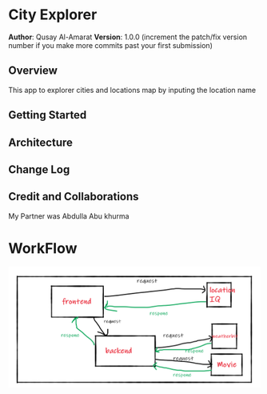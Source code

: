 # City Explorer

**Author**: Qusay Al-Amarat
**Version**: 1.0.0 (increment the patch/fix version number if you make more commits past your first submission)

## Overview
This app to explorer cities and locations map by inputing the location name
<!-- Provide a high level overview of what this application is and why you are building it, beyond the fact that it's an assignment for this class. (i.e. What's your problem domain?) -->

## Getting Started
<!-- What are the steps that a user must take in order to build this app on their own machine and get it running? -->

## Architecture
<!-- Provide a detailed description of the application design. What technologies (languages, libraries, etc) you're using, and any other relevant design information. -->

## Change Log
<!-- Use this area to document the iterative changes made to your application as each feature is successfully implemented. Use time stamps. Here's an example:

01-01-2001 4:59pm - Application now has a fully-functional express server, with a GET route for the location resource. -->

## Credit and Collaborations
My Partner was Abdulla Abu khurma

# WorkFlow

![image](./src/assets/WRRC_Lab08.png)